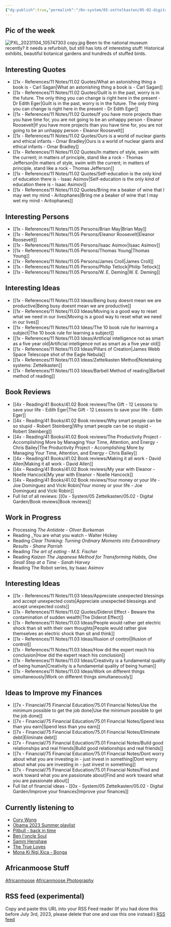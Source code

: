 ```yaml
---
{"dg-publish":true,"permalink":"/0x-system/05-zettelkasten/05-02-digital-garden/african-moose-digital-garden/","title":"AfricanMoose Digital Garden","tags":["gardenEntry"],"dgShowBacklinks":false,"dgShowFileTree":false}
---
```


## Pic of the week

![PXL_20231104_105747303 copy.jpg](/img/user/0x%20-%20System/05%20Zettelkasten/05.03%20-%20Publish%20digital%20garden%20resource%20folder/PXL_20231104_105747303%20copy.jpg)
Been to the national museum recently? It needs a refurbish, but still has lots of interesting stuff: Historical exhibits, beautiful botanical gardens and hundreds of stuffed birds.

## Interesting Quotes

- [[1x - References/11 Notes/11.02 Quotes/What an astonishing thing a book is - Carl Sagan\|What an astonishing thing a book is - Carl Sagan]]
- [[1x - References/11 Notes/11.02 Quotes/Guilt is in the past, worry is in the future. The only thing you can change is right here in the present - Dr Edith Eger\|Guilt is in the past, worry is in the future. The only thing you can change is right here in the present - Dr Edith Eger]]
- [[1x - References/11 Notes/11.02 Quotes/If you have more projects than you have time for, you are not going to be an unhappy person - Eleanor Roosevelt\|If you have more projects than you have time for, you are not going to be an unhappy person - Eleanor Roosevelt]]
- [[1x - References/11 Notes/11.02 Quotes/Ours is a world of nuclear giants and ethical infants - Omar Bradley\|Ours is a world of nuclear giants and ethical infants - Omar Bradley]]
- [[1x - References/11 Notes/11.02 Quotes/In matters of style, swim with the current; in matters of principle, stand like a rock - Thomas Jefferson\|In matters of style, swim with the current; in matters of principle, stand like a rock - Thomas Jefferson]]
- [[1x - References/11 Notes/11.02 Quotes/Self-education is the only kind of education there is - Isaac Asimov\|Self-education is the only kind of education there is - Isaac Asimov]]
- [[1x - References/11 Notes/11.02 Quotes/Bring me a beaker of wine that I may wet my mind - Aritophanes\|Bring me a beaker of wine that I may wet my mind - Aritophanes]]

## Interesting Persons

- [[1x - References/11 Notes/11.05 Persons/Brian May\|Brian May]]
- [[1x - References/11 Notes/11.05 Persons/Eleanor Roosevelt\|Eleanor Roosevelt]]
- [[1x - References/11 Notes/11.05 Persons/Isaac Asimov\|Isaac Asimov]]
- [[1x - References/11 Notes/11.05 Persons/Thomas Young\|Thomas Young]]
- [[1x - References/11 Notes/11.05 Persons/James Croll\|James Croll]]
- [[1x - References/11 Notes/11.05 Persons/Philip Tetlock\|Philip Tetlock]]
- [[1x - References/11 Notes/11.05 Persons/W. E. Deming\|W. E. Deming]]

## Interesting Ideas

- [[1x - References/11 Notes/11.03 Ideas/Being busy doesnt mean we are productive\|Being busy doesnt mean we are productive]]
- [[1x - References/11 Notes/11.03 Ideas/Moving is a good way to reset what we need in our lives\|Moving is a good way to reset what we need in our lives]]
- [[1x - References/11 Notes/11.03 Ideas/The 10 book rule for learning a subject\|The 10 book rule for learning a subject]]
- [[1x - References/11 Notes/11.03 Ideas/Artificial intelligence not as smart as a five year old\|Artificial intelligence not as smart as a five year old]]
- [[1x - References/11 Notes/11.03 Ideas/Pillars of Creation\|James Webb Space Telescope shot of the Eagle Nebula]]
- [[1x - References/11 Notes/11.03 Ideas/Zettelkasten Method\|Notetaking systems: Zettelkasten]]
- [[1x - References/11 Notes/11.03 Ideas/Barbell Method of reading\|Barbell method of reading]]

## Book Reviews

- [[4x - Reading/41 Books/41.02 Book reviews/The Gift - 12 Lessons to save your life - Edith Eger\|The Gift - 12 Lessons to save your life - Edith Eger]]
- [[4x - Reading/41 Books/41.02 Book reviews/Why smart people can be so stupid - Robert Steinberg\|Why smart people can be so stupid - Robert Steinberg]]
- [[4x - Reading/41 Books/41.02 Book reviews/The Productivity Project - Accomplishing More by Managing Your Time, Attention, and Energy - Chris Bailey\|The Productivity Project - Accomplishing More by Managing Your Time, Attention, and Energy - Chris Bailey]]
- [[4x - Reading/41 Books/41.02 Book reviews/Making it all work - David Allen\|Making it all work - David Allen]]
- [[4x - Reading/41 Books/41.02 Book reviews/My year with Eleanor - Noelle Hancock\|My year with Eleanor - Noelle Hancock]]
- [[4x - Reading/41 Books/41.02 Book reviews/Your money or your life - Joe Dominguez and Vicki Robin\|Your money or your life - Joe Dominguez and Vicki Robin]]
- Full list of all reviews: [[0x - System/05 Zettelkasten/05.02 - Digital Garden/Book reviews\|Book reviews]]

## Work in Progress

- Processing _The Antidote - Oliver Burkeman_
- Reading _You are what you watch - Walter Hickey
- Reading _Clear Thinking: Turning Ordinary Moments into Extraordinary Results - Shane Parrish_
- Reading _The art of eating - M.S. Fischer_
- Reading _Kaizen The Japanese Method for Transforming Habits, One Small Step at a Time - Sarah Harvey_
- Reading The Robot series, by Isaac Asimov
## Interesting Ideas

- [[1x - References/11 Notes/11.03 Ideas/Appreciate unexpected blessings and accept unexpected costs\|Appreciate unexpected blessings and accept unexpected costs]]
- [[1x - References/11 Notes/11.02 Quotes/Diderot Effect - Beware the contamination of sudden wealth\|The Diderot Effect]]
- [[1x - References/11 Notes/11.03 Ideas/People would rather get electric shock than sit with their own thoughts\|People would rather give themselves an electric shock than sit and think]]
- [[1x - References/11 Notes/11.03 Ideas/Illusion of control\|Illusion of control]]
- [[1x - References/11 Notes/11.03 Ideas/How did the expert reach his conclusion\|How did the expert reach his conclusion]]
- [[1x - References/11 Notes/11.03 Ideas/Creativity is a fundamental quality of being human\|Creativity is a fundamental quality of being human]]
- [[1x - References/11 Notes/11.03 Ideas/Work on different things simultaneously\|Work on different things simultaneously]]

## Ideas to Improve my Finances

- [[7x - Financial/75 Financial Education/75.01 Financial Notes/Use the minimum possible to get the job done\|Use the minimum possible to get the job done]]
- [[7x - Financial/75 Financial Education/75.01 Financial Notes/Spend less than you earn\|Spend less than you earn]]
- [[7x - Financial/75 Financial Education/75.01 Financial Notes/Eliminate debt\|Eliminate debt]]
- [[7x - Financial/75 Financial Education/75.01 Financial Notes/Build good relationships and real friends\|Build good relationships and real friends]]
- [[7x - Financial/75 Financial Education/75.01 Financial Notes/Dont worry about what you are investing in - just invest in something\|Dont worry about what you are investing in - just invest in something]]
- [[7x - Financial/75 Financial Education/75.01 Financial Notes/Find and work toward what you are passionate about\|Find and work toward what you are passionate about]]
- Full list of financial ideas - [[0x - System/05 Zettelkasten/05.02 - Digital Garden/Improve your finances\|Improve your finances]]

## Currently listening to

- [Cory Wong](https://www.youtube.com/@CoryWongMusic)
- [Obama 2023 Summer playlist](https://open.spotify.com/playlist/37i9dQZF1DWVbX0Kwa6Hge?si=c236e22b2f9249b3)
- [Pitbull - back in time](https://www.youtube.com/watch?v=zaSZE194D4I)
- [Ben l'oncle Soul](https://www.youtube.com/watch?v=wFwP32FFzro)
- [Samm Henshaw](https://www.youtube.com/watch?v=I_8-P4eZ1jA)
- [The True Loves](https://www.youtube.com/watch?v=TD2hNsY6G7E)
- [Mona Ki Ngi Xica - Bonga](https://www.youtube.com/watch?v=kJj3w6UN8_8)

## Africanmoose Stuff

[Africanmoose](https://africanmoose.blogspot.com)
[Africanmoose Photography](http://Africanmoose.com)

## RSS feed (experimental)
Copy and paste this URL into your RSS Feed reader (If you had done this before July 3rd, 2023, please delete that one and use this one instead:)
[RSS feed](https://rssproxy.migor.org/api/w2f?v=0.1&url=https%3A%2F%2Fafricanmoose.netlify.app%2F&link=.%2Fa%5B1%5D&context=%2F%2Fdiv%5B1%5D%2Ful%2Fli&re=none&out=atom&token=eyJ0eXAiOiJKV1QiLCJhbGciOiJIUzI1NiJ9.eyJ0eXBlIjoiYW5vbnltb3VzIiwiaWF0IjoxNjc1MTA1OTQ2fQ.OjesabTBFfq8PUwQKkj_oSm6zKrRDAgo-nQH9jx6Tmw)

